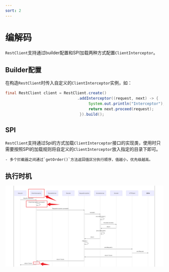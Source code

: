 ```yaml
---
sort: 2
---
```


# 编解码
`RestClient`支持通过builder配置和SPI加载两种方式配置`ClientInterceptor`。

## Builder配置

在构造`RestClient`时传入自定义的`ClientInterceptor`实例，如：
```java
final RestClient client = RestClient.create()
                                .addInterceptor((request, next) -> {
                                     System.out.println("Interceptor");
                                     return next.proceed(request);
                                 }).build();
```

## SPI

`RestClient`支持通过Spi的方式加载`ClientInterceptor`接口的实现类，使用时只需要按照SPI的加载规则将自定义的`ClientInterceptor`放入指定的目录下即可。

```tip
- 多个拦截器之间通过`getOrder()`方法返回值区分执行顺序，值越小，优先级越高。
```

## 执行时机
![ClientInterceptor](../../../../img/ClientInterceptor.png)